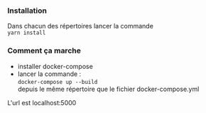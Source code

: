 ### Installation
Dans chacun des répertoires lancer la commande   
```yarn install```

### Comment ça marche
 - installer docker-compose   
 - lancer la commande :   
```docker-compose up --build```  
depuis le même répertoire que le fichier docker-compose.yml
   
L'url est localhost:5000